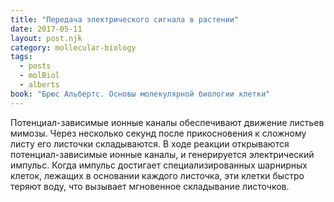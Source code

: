 ```yaml
---
title: "Передача электрического сигнала в растении"
date: 2017-05-11
layout: post.njk
category: mollecular-biology
tags:
  - posts
  - molBiol
  - alberts
book: "Брюс Альбертс. Основы молекулярной биологии клетки"
---
```


Потенциал-зависимые ионные каналы обеспечивают движение листьев мимозы. Через несколько секунд после прикосновения к сложному листу его листочки складываются. В ходе реакции открываются потенциал-зависимые ионные каналы, и генерируется электрический импульс. Когда импульс достигает специализированных шарнирных клеток, лежащих в основании каждого листочка, эти клетки быстро теряют воду, что вызывает мгновенное складывание листочков.
